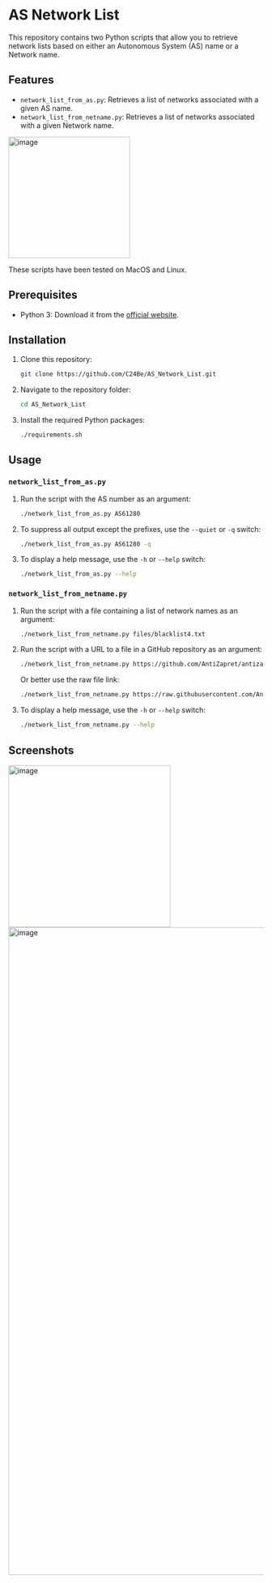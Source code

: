 # AS Network List

This repository contains two Python scripts that allow you to retrieve network lists based on either an Autonomous System (AS) name or a Network name.

## Features

- `network_list_from_as.py`: Retrieves a list of networks associated with a given AS name.
- `network_list_from_netname.py`: Retrieves a list of networks associated with a given Network name.

<img width="240" alt="image" src="https://github.com/C24Be/AS_Network_List/assets/153936414/2ec89fa9-b39a-416d-b1a1-20ddc89377ed">

These scripts have been tested on MacOS and Linux.

## Prerequisites

- Python 3: Download it from the [official website](https://www.python.org/downloads/).

## Installation

1. Clone this repository:

    ```bash
    git clone https://github.com/C24Be/AS_Network_List.git
    ```

2. Navigate to the repository folder:

    ```bash
    cd AS_Network_List
    ```

3. Install the required Python packages:

    ```bash
    ./requirements.sh
    ```

## Usage

### `network_list_from_as.py`

1. Run the script with the AS number as an argument:

    ```bash
    ./network_list_from_as.py AS61280
    ```

2. To suppress all output except the prefixes, use the `--quiet` or `-q` switch:

    ```bash
    ./network_list_from_as.py AS61280 -q
    ```

3. To display a help message, use the `-h` or `--help` switch:

    ```bash
    ./network_list_from_as.py --help
    ```

### `network_list_from_netname.py`

1. Run the script with a file containing a list of network names as an argument:

    ```bash
    ./network_list_from_netname.py files/blacklist4.txt
    ```

2. Run the script with a URL to a file in a GitHub repository as an argument:

    ```bash
    ./network_list_from_netname.py https://github.com/AntiZapret/antizapret/blob/master/blacklist4.txt
    ```

    Or better use the raw file link:

    ```bash
    ./network_list_from_netname.py https://raw.githubusercontent.com/AntiZapret/antizapret/master/blacklist4.txt
    ```

3. To display a help message, use the `-h` or `--help` switch:

    ```bash
    ./network_list_from_netname.py --help
    ```

## Screenshots

<img width="320" alt="image" src="https://github.com/C24Be/AS_Network_List/assets/153936414/71bd0ed4-0e9b-42f0-8e91-01964ea9b8e1">
<img width="1280" alt="image" src="https://github.com/C24Be/AS_Network_List/assets/153936414/e305bbca-ea76-47ff-971c-3a61a61cea70">
